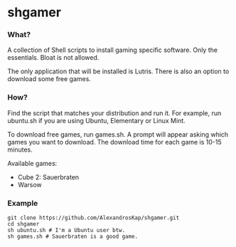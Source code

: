 # shgamer

### What?

A collection of Shell scripts to install gaming specific software.
Only the essentials. Bloat is not allowed.

The only application that will be installed is Lutris.
There is also an option to download some free games.

### How?

Find the script that matches your distribution and run it.
For example, run ubuntu.sh if you are using Ubuntu, Elementary or Linux Mint.

To download free games, run games.sh.
A prompt will appear asking which games you want to download.
The download time for each game is 10-15 minutes.

Available games:
* Cube 2: Sauerbraten
* Warsow

### Example

```
git clone https://github.com/AlexandrosKap/shgamer.git
cd shgamer
sh ubuntu.sh # I'm a Ubuntu user btw.
sh games.sh # Sauerbraten is a good game.
```
